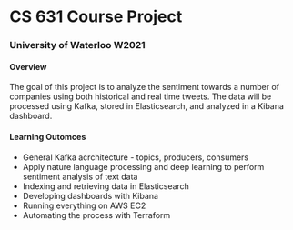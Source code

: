 # CS 631 Course Project
### University of Waterloo W2021

#### Overview

The goal of this project is to analyze the sentiment towards a number of companies using both historical and real time tweets. The data will be processed using Kafka, stored in Elasticsearch, and analyzed in a Kibana dashboard.

#### Learning Outomces
- General Kafka acrchitecture - topics, producers, consumers
- Apply nature language processing and deep learning to perform sentiment analysis of text data
- Indexing and retrieving data in Elasticsearch
- Developing dashboards with Kibana
- Running everything on AWS EC2
- Automating the process with Terraform

